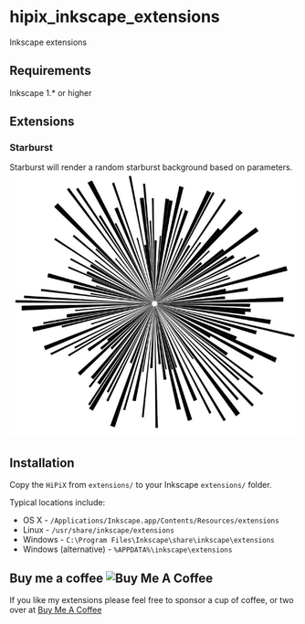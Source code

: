 # hipix_inkscape_extensions
Inkscape extensions
## Requirements
Inkscape 1.* or higher

## Extensions
### Starburst
Starburst will render a random starburst background based on parameters.
![](https://github.com/curiousmaster/hipix_inkscape_extensions/blob/main/images/starburst.jpg?raw=true&s=100)

## Installation

Copy the `HiPiX` from `extensions/` to your Inkscape `extensions/` folder.

Typical locations include:

* OS X - `/Applications/Inkscape.app/Contents/Resources/extensions`
* Linux - `/usr/share/inkscape/extensions`
* Windows - `C:\Program Files\Inkscape\share\inkscape\extensions`
* Windows (alternative) - `%APPDATA%\inkscape\extensions`

## Buy me a coffee <img src="https://cdn.buymeacoffee.com/buttons/default-orange.png" alt="Buy Me A Coffee" height="25">
If you like my extensions please feel free to sponsor a cup of coffee, or two over at
<a href="https://buymeacoffee.com/curiousmaster" target="_blank">Buy Me A Coffee<br></a>               
